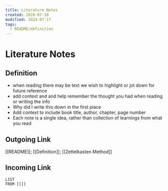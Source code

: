 ```yaml
---
title: Literature Notes
created: 2024-07-10
modified: 2024-07-17
tags:
  - README/definition
---
```

# Literature Notes
## Definition
- when reading there may be text we wish to highlight or jot down for future reference
- add context and and help remember the thought you had when reading or writing the info
- Why did I write this down in the first place
- Add context to include book title, author, chapter, page number
- Each note is a single idea, rather than collection of learnings from what you read
## Outgoing Link
[[README]]; [[Definition]]; [[Zettelkasten Method]]
## Incoming Link
```dataview
LIST
FROM [[]]
```
